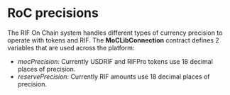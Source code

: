 # RoC precisions

The RIF On Chain system handles different types of currency precision to operate with tokens and RIF. The **MoCLibConnection** contract defines 2 variables that are used across the platform:

- _mocPrecision_: Currently USDRIF and RIFPro tokens use 18 decimal places of precision.
- _reservePrecision_: Currently RIF amounts use 18 decimal places of precision.

